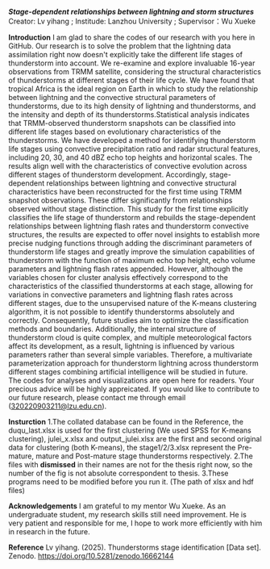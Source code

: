 ******_Stage-dependent relationships between lightning and storm structures_******
					Creator: Lv yihang  ;  Institude: Lanzhou University  ;  Supervisor：Wu Xueke

**Introduction**
  		I am glad to share the codes of our research with you here in GitHub. Our research is to solve the problem that the lightning data assimilation right now doesn't explicitly take the different life stages of thunderstorm into account. 
			We re-examine and explore invaluable 16-year observations from TRMM satellite, considering the structural characteristics of thunderstorms at different stages of their life cycle. We have found that tropical Africa is the ideal region on Earth in which to study the relationship between lightning and the convective structural parameters of thunderstorms, due to its high density of lightning and thunderstorms, and the intensity and depth of its thunderstorms.Statistical analysis indicates that TRMM-observed thunderstorm snapshots can be classified into different life stages based on evolutionary characteristics of the thunderstorms. We have developed a method for identifying thunderstorm life stages using convective precipitation ratio and radar structural features, including 20, 30, and 40 dBZ echo top heights and horizontal scales. The results align well with the characteristics of convective evolution across different stages of thunderstorm development. Accordingly, stage-dependent relationships between lightning and convective structural characteristics have been reconstructed for the first time using TRMM snapshot observations. These differ significantly from relationships observed without stage distinction.
	 		This study for the first time explicitly classifies the life stage of thunderstorm and rebuilds the stage-dependent relationships between lightning flash rates and thunderstorm convective structures, the results are expected to offer novel insights to establish more precise nudging functions through adding the discriminant parameters of thunderstorm life stages and greatly improve the simulation capabilities of thunderstorm with the function of maximum echo top height, echo volume parameters and lightning flash rates appended. However, although the variables chosen for cluster analysis effectively correspond to the characteristics of the classified thunderstorms at each stage, allowing for variations in convective parameters and lightning flash rates across different stages, due to the unsupervised nature of the K-means clustering algorithm, it is not possible to identify thunderstorms absolutely and correctly. Consequently, future studies aim to optimize the classification methods and boundaries. Additionally, the internal structure of thunderstorm cloud is quite complex, and multiple meteorological factors affect its development, as a result, lightning is influenced by various parameters rather than several simple variables. Therefore, a multivariate parameterization approach for thunderstorm lightning across thunderstorm different stages combining artificial intelligence will be studied in future.
	 		The codes for analyses and visualizations are open here for readers. Your precious advice will be highly appreicated. If you would like to contribute to our future research, please contact me through email (320220903211@lzu.edu.cn).
 					
**Insturction**
			1.The collated database can be found in the Reference, the duqu_last.xlsx is used for the first clustering (We used SPSS for K-means clustering), julei_x.xlsx and output_julei.xlsx are the first and second original data for clustering (both K-means), the stage1/2/3.xlsx represent the Pre-mature, mature and Post-mature stage thunderstorms respectively. 
			2.The files with **dismissed** in their names are not for the thesis right now, so the number of the fig is not absolute correspondent to thesis.
			3.These programs need to be modified before you run it. (The path of xlsx and hdf files)

**Acknowledgements**
			I am grateful to my mentor Wu Xueke. As an undergraduate student, my research skills still need improvement. He is very patient and responsible for me, I hope to work more efficiently with him in research in the future.

**Reference**
Lv yihang. (2025). Thunderstorms stage identification [Data set]. Zenodo. https://doi.org/10.5281/zenodo.16662144
